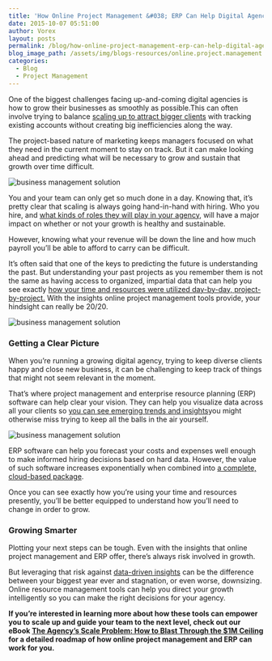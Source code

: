 ```yaml
---
title: 'How Online Project Management &#038; ERP Can Help Digital Agencies Advance Their Businesses'
date: 2015-10-07 05:51:00
author: Vorex
layout: posts
permalink: /blog/how-online-project-management-erp-can-help-digital-agencies-advance-their-businesses/
blog_image_path: /assets/img/blogs-resources/online.project.management.jpg
categories:
  - Blog
  - Project Management
---
```



One of the biggest challenges facing up-and-coming digital agencies is how to grow their businesses as smoothly as possible.This can often involve trying to balance [scaling up to attract bigger clients](http://www.docurated.com/all-things-productivity/33-ad-agency-experts-reveal-single-biggest-mistakes-challenges-ad-agencies-face-scale) with tracking existing accounts without creating big inefficiencies along the way.

The project-based nature of marketing keeps managers focused on what they need in the current moment to stay on track. But it can make looking ahead and predicting what will be necessary to grow and sustain that growth over time difficult.<!--more-->

![business management solution](https://media.giphy.com/media/wWsbUPjrDS4dG/giphy.gif)

You and your team can only get so much done in a day. Knowing that, it’s pretty clear that scaling is always going hand-in-hand with hiring. Who you hire, and [what kinds of roles they will play in your agency](http://adage.com/article/digitalnext/growth-killing-digital-agencies/295441/), will have a major impact on whether or not your growth is healthy and sustainable.

However, knowing what your revenue will be down the line and how much payroll you’ll be able to afford to carry can be difficult.

It’s often said that one of the keys to predicting the future is understanding the past. But understanding your past projects as you remember them is not the same as having access to organized, impartial data that can help you see exactly [how your time and resources were utilized day-by-day, project-by-project.](http://www.vorex.com/why-erp-is-a-must-for-project-based-businesses/) With the insights online project management tools provide, your hindsight can really be 20/20.

![business management solution](http://4.bp.blogspot.com/-HCbSyZF-xic/TsKIvwti2II/AAAAAAAABsY/xdPiiV3S4i8/s1600/hindsight.jpg)

### Getting a Clear Picture

When you’re running a growing digital agency, trying to keep diverse clients happy and close new business, it can be challenging to keep track of things that might not seem relevant in the moment.

That’s where project management and enterprise resource planning (ERP) software can help clear your vision. They can help you visualize data across all your clients so [you can see emerging trends and insights](http://www.vorex.com/product/resource-allocation/)you might otherwise miss trying to keep all the balls in the air yourself.

![business management solution](https://media.giphy.com/media/14edZ6PGhzLOQ8/giphy.gif)

ERP software can help you forecast your costs and expenses well enough to make informed hiring decisions based on hard data. However, the value of such software increases exponentially when combined into [a complete, cloud-based package](http://www.forbes.com/sites/louiscolumbus/2015/01/27/five-catalysts-accelerating-cloud-erp-growth-in-2015/).

Once you can see exactly how you’re using your time and resources presently, you’ll be better equipped to understand how you’ll need to change in order to grow.

### Growing Smarter

Plotting your next steps can be tough. Even with the insights that online project management and ERP offer, there’s always risk involved in growth.

But leveraging that risk against [data-driven insights](http://www.vorex.com/5-reasons-a-project-planning-tool-can-make-the-difference-between-a-good-marketing-campaign-and-a-great-one/) can be the difference between your biggest year ever and stagnation, or even worse, downsizing. Online resource management tools can help you direct your growth intelligently so you can make the right decisions for your agency.

**If you’re interested in learning more about how these tools can empower you to scale up and guide your team to the next level, check out our eBook [The Agency’s Scale Problem: How to Blast Through the $1M Ceiling](http://vorex.hs-sites.com/agency-scale-ebook?__hstc=100746398.b2843db0333d5242d1d7cad84e1e93d1.1428948442272.1440542029299.1440784627712.71&amp;__hssc=100746398.2.1440784627712&amp;__hsfp=3983076714) for a detailed roadmap of how online project management and ERP can work for you.**